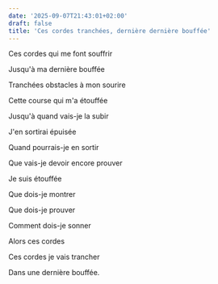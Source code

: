 ```yaml
---
date: '2025-09-07T21:43:01+02:00'
draft: false
title: 'Ces cordes tranchées, dernière dernière bouffée'
---
```


Ces cordes qui me font souffrir

Jusqu'à ma dernière bouffée 

Tranchées obstacles à mon sourire 

Cette course qui m'a étouffée

Jusqu'à quand vais-je la subir

J'en sortirai épuisée

Quand pourrais-je en sortir

Que vais-je devoir encore prouver

Je suis étouffée 

Que dois-je montrer

Que dois-je prouver

Comment dois-je sonner

Alors ces cordes

Ces cordes je vais trancher

Dans une dernière bouffée.